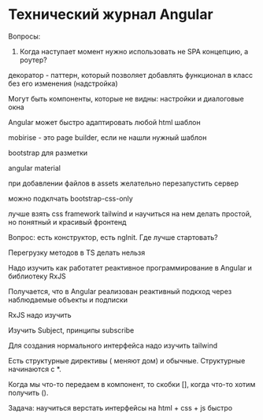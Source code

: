 # Технический журнал Angular

Вопросы:
1. Когда наступает момент нужно использовать не SPA концепцию, а роутер?



декоратор - паттерн, который позволяет добавлять функционал в класс без его изменения (надстройка)

Могут быть компоненты, которые не видны: настройки и диалоговые окна

Angular может быстро адаптировать любой html шаблон

mobirise - это page builder, если не нашли нужный шаблон

bootstrap для разметки

angular material

при добавлении файлов в assets желательно перезапустить сервер

можно подклчать bootstrap-css-only

лучше взять css framework tailwind и научиться на нем делать простой, но понятный и красивый фронтенд

Вопрос: есть конструктор, есть ngInit. Где лучше стартовать?

Перегрузку методов в TS делать нельзя

Надо изучить как работатет реактивное программирование в Angular и библиотеку RxJS

Получается, что в Angular реализован реактивный подкход через наблюдаемые объекты и подписки

RxJS надо изучить

Изучить Subject, принципы subscribe

Для создания нормального интерфейса надо изучить tailwind

Есть структурные директивы ( меняют дом) и обычные. Структурные начинаются с *.

Когда мы что-то передаем в компонент, то скобки [], когда что-то хотим получить ().

Задача: научиться верстать интерфейсы на html + css + js быстро